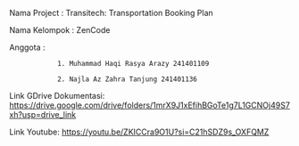 Nama Project  : Transitech: Transportation Booking Plan

Nama Kelompok : ZenCode

Anggota       :
                
                1. Muhammad Haqi Rasya Arazy 241401109
                
                2. Najla Az Zahra Tanjung 241401136

Link GDrive Dokumentasi:
https://drive.google.com/drive/folders/1mrX9J1xEfihBGoTe1g7L1GCNOj49S7xh?usp=drive_link 

Link Youtube:
https://youtu.be/ZKICCra9O1U?si=C21hSDZ9s_OXFQMZ 
